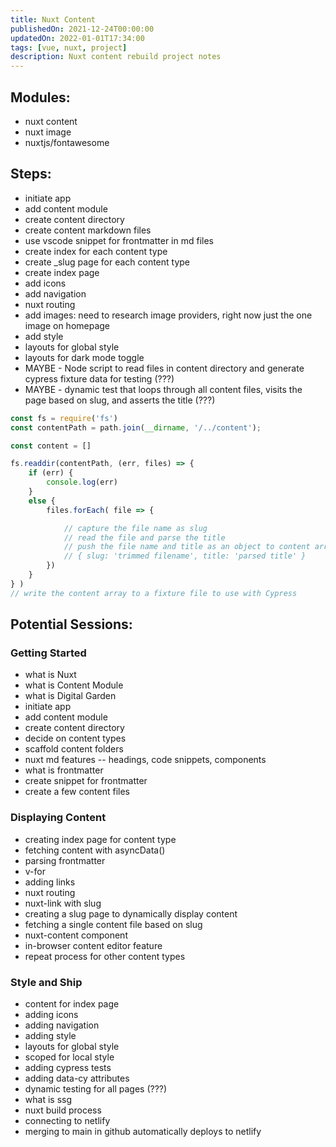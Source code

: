 ```yaml
---
title: Nuxt Content
publishedOn: 2021-12-24T00:00:00
updatedOn: 2022-01-01T17:34:00
tags: [vue, nuxt, project]
description: Nuxt content rebuild project notes
---
```


## Modules:

- nuxt content
- nuxt image
- nuxtjs/fontawesome

## Steps:

- initiate app
- add content module
- create content directory
- create content markdown files
- use vscode snippet for frontmatter in md files
- create index for each content type
- create _slug page for each content type
- create index page
- add icons
- add navigation
- nuxt routing
- add images: need to research image providers, right now just the one image on homepage
- add style
- layouts for global style
- layouts for dark mode toggle
- MAYBE - Node script to read files in content directory and generate cypress fixture data for testing (???)
- MAYBE - dynamic test that loops through all content files, visits the page based on slug, and asserts the title (???)

```js
const fs = require('fs')
const contentPath = path.join(__dirname, '/../content');

const content = []

fs.readdir(contentPath, (err, files) => {
    if (err) {
        console.log(err)
    }
    else {
        files.forEach( file => {

            // capture the file name as slug
            // read the file and parse the title
            // push the file name and title as an object to content array
            // { slug: 'trimmed filename', title: 'parsed title' }
        })
    }
} )
// write the content array to a fixture file to use with Cypress
```

## Potential Sessions:

### Getting Started
- what is Nuxt
- what is Content Module
- what is Digital Garden
- initiate app
- add content module
- create content directory
- decide on content types
- scaffold content folders
- nuxt md features -- headings, code snippets, components
- what is frontmatter
- create snippet for frontmatter
- create a few content files

### Displaying Content
- creating index page for content type
- fetching content with asyncData()
- parsing frontmatter
- v-for
- adding links
- nuxt routing
- nuxt-link with slug
- creating a slug page to dynamically display content
- fetching a single content file based on slug
- nuxt-content component
- in-browser content editor feature
- repeat process for other content types

### Style and Ship
- content for index page
- adding icons
- adding navigation
- adding style
- layouts for global style
- scoped for local style
- adding cypress tests
- adding data-cy attributes
- dynamic testing for all pages (???)
- what is ssg
- nuxt build process
- connecting to netlify
- merging to main in github automatically deploys to netlify
